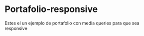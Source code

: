 # Portafolio-responsive
Estes el un ejemplo de portafolio con media queries para que sea responsive
